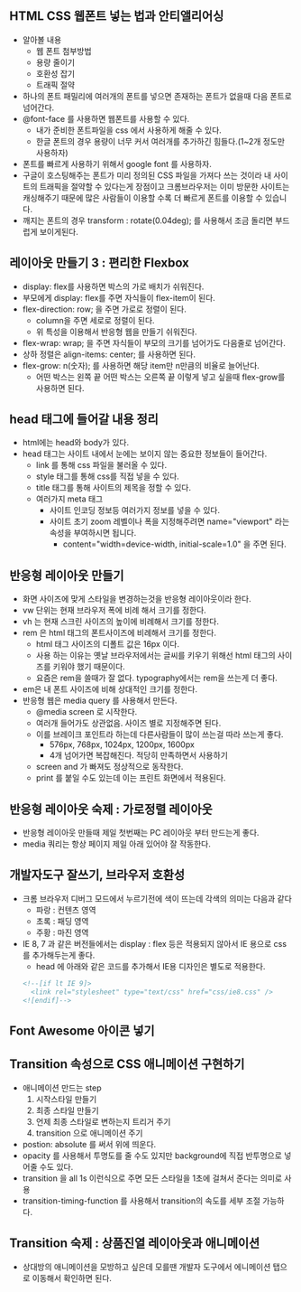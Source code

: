 ## HTML CSS 웹폰트 넣는 법과 안티앨리어싱

- 알아볼 내용
    - 웹 폰트 첨부방법
    - 용량 줄이기
    - 호환성 잡기
    - 트래픽 절약
- 하나의 폰트 패밀리에 여러개의 폰트를 넣으면 존재하는 폰트가 없을때 다음 폰트로 넘어간다.
- @font-face 를 사용하면 웹폰트를 사용할 수 있다.
    - 내가 준비한 폰트파일을 css 에서 사용하게 해줄 수 있다.
    - 한글 폰트의 경우 용량이 너무 커서 여러개를 추가하긴 힘들다.(1~2개 정도만 사용하자)
- 폰트를 빠르게 사용하기 위해서 google font 를 사용하자.
- 구글이 호스팅해주는 폰트가 미리 정의된 CSS 파일을 가져다 쓰는 것이라 내 사이트의 트래픽을 절약할 수 있다는게 장점이고 크롬브라우저는 이미 방문한 사이트는 캐싱해주기 때문에 많은 사람들이 이용할 수록 더
  빠르게 폰트를 이용할 수 있습니다.
- 깨지는 폰트의 경우 transform : rotate(0.04deg); 를 사용해서 조금 돌리면 부드럽게 보이게된다.

## 레이아웃 만들기 3 : 편리한 Flexbox

- display: flex를 사용하면 박스의 가로 배치가 쉬워진다.
- 부모에게 display: flex를 주면 자식들이 flex-item이 된다.
- flex-direction: row; 을 주면 가로로 정렬이 된다.
    - column을 주면 세로로 정렬이 된다.
    - 위 특성을 이용해서 반응형 웹을 만들기 쉬워진다.
- flex-wrap: wrap; 을 주면 자식들이 부모의 크기를 넘어가도 다음줄로 넘어간다.
- 상하 정렬은 align-items: center; 를 사용하면 된다.
- flex-grow: n(숫자); 를 사용하면 해당 item만 n만큼의 비율로 늘어난다.
    - 어떤 박스는 왼쪽 끝 어떤 박스는 오른쪽 끝 이렇게 넣고 싶을때 flex-grow를 사용하면 된다.

## head 태그에 들어갈 내용 정리

- html에는 head와 body가 있다.
- head 태그는 사이트 내에서 눈에는 보이지 않는 중요한 정보들이 들어간다.
    - link 를 통해 css 파일을 불러올 수 있다.
    - style 태그를 통해 css를 직접 넣을 수 있다.
    - title 태그를 통해 사이트의 제목을 정할 수 있다.
    - 여러가지 meta 태그
        - 사이트 인코딩 정보등 여러가지 정보를 넣을 수 있다.
        - 사이트 초기 zoom 레벨이나 폭을 지정해주려면 name="viewport" 라는 속성을 부여하시면 됩니다.
            - content="width=device-width, initial-scale=1.0" 을 주면 된다.

## 반응형 레이아웃 만들기

- 화면 사이즈에 맞게 스타일을 변경하는것을 반응형 레이아웃이라 한다.
- vw 단위는 현재 브라우저 폭에 비례 해서 크기를 정한다.
- vh 는 현재 스크린 사이즈의 높이에 비례해서 크기를 정한다.
- rem 은 html 태그의 폰트사이즈에 비례해서 크기를 정한다.
    - html 태그 사이즈의 디폴트 값은 16px 이다.
    - 사용 하는 이유는 옛날 브라우저에서는 글씨를 키우기 위해선 html 태그의 사이즈를 키워야 했기 때문이다.
    - 요즘은 rem을 쓸때가 잘 없다. typography에서는 rem을 쓰는게 더 좋다.
- em은 내 폰트 사이즈에 비해 상대적인 크기를 정한다.
- 반응형 웹은 media query 를 사용해서 만든다.
    - @media screen 로 시작한다.
    - 여러개 들어가도 상관없음. 사이즈 별로 지정해주면 된다.
    - 이를 브레이크 포인트라 하는데 다른사람들이 많이 쓰는걸 따라 쓰는게 좋다.
        - 576px, 768px, 1024px, 1200px, 1600px
        - 4개 넘어가면 복잡해진다. 적당히 만족하면서 사용하기
    - screen and 가 빠져도 정상적으로 동작한다.
    - print 를 붙일 수도 있는데 이는 프린트 화면에서 적용된다.

## 반응형 레이아웃 숙제 : 가로정렬 레이아웃

- 반응형 레이아웃 만들때 제일 첫번째는 PC 레이아웃 부터 만드는게 좋다.
- media 쿼리는 항상 페이지 제일 아래 있어야 잘 작동한다.

## 개발자도구 잘쓰기, 브라우저 호환성

- 크롬 브라우저 디버그 모드에서 누르기전에 색이 뜨는데 각색의 의미는 다음과 같다
    - 파랑 : 컨텐츠 영역
    - 초록 : 패딩 영역
    - 주황 : 마진 영역
- IE 8, 7 과 같은 버전들에서는 display : flex 등은 적용되지 않아서 IE 용으로 css 를 추가해두는게 좋다.
    - head 에 아래와 같은 코드를 추가해서 IE용 디자인은 별도로 적용한다.
    ```html
    <!--[if lt IE 9]>
      <link rel="stylesheet" type="text/css" href="css/ie8.css" />
    <![endif]-->
    ```

## Font Awesome 아이콘 넣기

## Transition 속성으로 CSS 애니메이션 구현하기

- 애니메이션 만드는 step
    1. 시작스타일 만들기
    2. 최종 스타일 만들기
    3. 언제 최종 스타일로 변하는지 트리거 주기
    4. transition 으로 애니메이션 주기
- postion: absolute 를 써서 위에 띄운다.
- opacity 를 사용해서 투명도를 줄 수도 있지만 background에 직접 반투명으로 넣어줄 수도 있다.
- transition 을 all 1s 이런식으로 주면 모든 스타일을 1초에 걸쳐서 준다는 의미로 사용
- transition-timing-function 를 사용해서 transition의 속도를 세부 조절 가능하다.

## Transition 숙제 : 상품진열 레이아웃과 애니메이션

- 상대방의 애니메이션을 모방하고 싶은데 모를땐 개발자 도구에서 에니메이션 탭으로 이동해서 확인하면 된다.